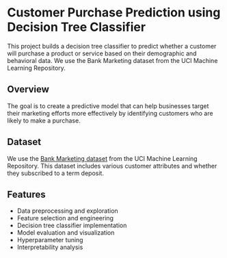 # Customer Purchase Prediction using Decision Tree Classifier

This project builds a decision tree classifier to predict whether a customer will purchase a product or service based on their demographic and behavioral data. We use the Bank Marketing dataset from the UCI Machine Learning Repository.

## Overview

The goal is to create a predictive model that can help businesses target their marketing efforts more effectively by identifying customers who are likely to make a purchase.

## Dataset

We use the [Bank Marketing dataset](https://archive.ics.uci.edu/ml/datasets/bank+marketing) from the UCI Machine Learning Repository. This dataset includes various customer attributes and whether they subscribed to a term deposit.

## Features

- Data preprocessing and exploration
- Feature selection and engineering
- Decision tree classifier implementation
- Model evaluation and visualization
- Hyperparameter tuning
- Interpretability analysis
